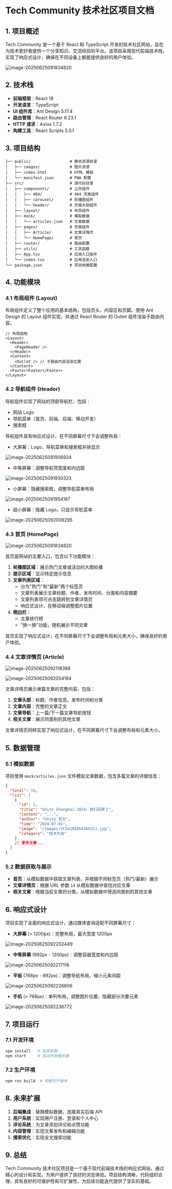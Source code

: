 # Tech Community 技术社区项目文档

## 1. 项目概述

Tech Community 是一个基于 React 和 TypeScript 开发的技术社区网站，旨在为技术爱好者提供一个分享知识、交流经验的平台。该项目采用现代前端技术栈，实现了响应式设计，确保在不同设备上都能提供良好的用户体验。

![image-20250625091834820](C:/Users/HUAWEI/AppData/Roaming/Typora/typora-user-images/image-20250625091834820.png)

## 2. 技术栈

- **前端框架**：React 18
- **开发语言**：TypeScript
- **UI 组件库**：Ant Design 5.17.4
- **路由管理**：React Router 6.23.1
- **HTTP 请求**：Axios 1.7.2
- **构建工具**：React Scripts 5.0.1

## 3. 项目结构

```
├── public/                 # 静态资源目录
│   ├── images/             # 图片资源
│   ├── index.html          # HTML 模板
│   └── manifest.json       # PWA 配置
├── src/                    # 源代码目录
│   ├── components/         # 公共组件
│   │   ├── 404/            # 404 页面组件
│   │   ├── carousel/       # 轮播图组件
│   │   └── header/         # 页面头部组件
│   ├── layout/             # 布局组件
│   ├── mock/               # 模拟数据
│   │   └── articles.json   # 文章数据
│   ├── pages/              # 页面组件
│   │   ├── Article/        # 文章详情页
│   │   └── HomePage/       # 首页
│   ├── router/             # 路由配置
│   ├── utils/              # 工具函数
│   ├── App.tsx             # 应用入口组件
│   └── index.tsx           # 应用渲染入口
└── package.json            # 项目依赖配置
```

## 4. 功能模块

### 4.1 布局组件 (Layout)

布局组件定义了整个应用的基本结构，包括页头、内容区和页脚。使用 Ant Design 的 Layout 组件实现，并通过 React Router 的 Outlet 组件渲染子路由内容。

```tsx
// 布局结构
<Layout>
  <Header>
    <PageHeader />
  </Header>
  <Content>
    <Outlet /> // 子路由内容渲染位置
  </Content>
  <Footer>Footer</Footer>
</Layout>
```

### 4.2 导航组件 (Header)

导航组件实现了网站的顶部导航栏，包括：

- 网站 Logo
- 导航菜单（首页、前端、后端、移动开发）
- 搜索框

导航组件具有响应式设计，在不同屏幕尺寸下会调整布局：

- 大屏幕：Logo、导航菜单和搜索框并排显示

![image-20250625091906924](C:/Users/HUAWEI/AppData/Roaming/Typora/typora-user-images/image-20250625091906924.png)

- 中等屏幕：调整导航项宽度和内边距

![image-20250625091930323](C:/Users/HUAWEI/AppData/Roaming/Typora/typora-user-images/image-20250625091930323.png)

- 小屏幕：隐藏搜索框，调整导航菜单布局

![image-20250625091954187](C:/Users/HUAWEI/AppData/Roaming/Typora/typora-user-images/image-20250625091954187.png)

- 超小屏幕：隐藏 Logo，只显示导航菜单

![image-20250625092009295](C:/Users/HUAWEI/AppData/Roaming/Typora/typora-user-images/image-20250625092009295.png)

### 4.3 首页 (HomePage)

![image-20250625091834820](C:/Users/HUAWEI/AppData/Roaming/Typora/typora-user-images/image-20250625091834820.png)

首页是网站的主要入口，包含以下功能模块：

1. **轮播图区域**：展示热门文章或活动的大图轮播
2. **提示区域**：显示特定提示信息
3. **文章列表区域**：
   - 分为"热门"和"最新"两个标签页
   - 文章列表展示文章标题、作者、发布时间、分类和内容摘要
   - 文章列表项可点击跳转到文章详情页
   - 响应式设计，在移动端调整图片位置
4. **侧边栏**：
   - 文章排行榜
   - "换一换"功能，随机展示不同文章

首页实现了响应式设计，在不同屏幕尺寸下会调整布局和元素大小，确保良好的用户体验。

### 4.4 文章详情页 (Article)

![image-20250625092118388](C:/Users/HUAWEI/AppData/Roaming/Typora/typora-user-images/image-20250625092118388.png)

![image-20250625092054184](C:/Users/HUAWEI/AppData/Roaming/Typora/typora-user-images/image-20250625092054184.png)

文章详情页展示单篇文章的完整内容，包括：

1. **文章头部**：标题、作者信息、发布时间和分类
2. **文章内容**：完整的文章正文
3. **文章导航**：上一篇/下一篇文章导航按钮
4. **相关文章**：展示同类别的其他文章

文章详情页同样实现了响应式设计，在不同屏幕尺寸下会调整布局和元素大小。

## 5. 数据管理

### 5.1 模拟数据

项目使用 `mock/articles.json` 文件模拟文章数据，包含多篇文章的详细信息：

```json
{
  "total": 10,
  "list": [
    {
      "id": 1,
      "title": "Unite Shanghai 2024，我们回来了",
      "content": "...",
      "author": "Unity 官方",
      "time": "2024-07-01",
      "image": "/images/VCG41N1854360311.jpg",
      "category": "技术大会"
    },
    // 更多文章...
  ]
}
```

### 5.2 数据获取与展示

- **首页**：从模拟数据中获取文章列表，并根据不同标签页（热门/最新）展示
- **文章详情页**：根据 URL 参数 `id` 从模拟数据中查找对应文章
- **相关文章**：根据当前文章的分类，从模拟数据中筛选同类别的其他文章

## 6. 响应式设计

项目实现了全面的响应式设计，通过媒体查询适配不同屏幕尺寸：

- **大屏幕** (> 1200px)：完整布局，最大宽度 1200px

![image-20250625092202449](C:/Users/HUAWEI/AppData/Roaming/Typora/typora-user-images/image-20250625092202449.png)

- **中等屏幕** (992px - 1200px)：调整容器宽度和内边距

![image-20250625092217116](C:/Users/HUAWEI/AppData/Roaming/Typora/typora-user-images/image-20250625092217116.png)

- **平板** (768px - 992px)：调整导航布局，缩小元素间距

![image-20250625092226606](C:/Users/HUAWEI/AppData/Roaming/Typora/typora-user-images/image-20250625092226606.png)

- **手机** (< 768px)：单列布局，调整图片位置，隐藏部分次要元素

![image-20250625092236772](C:/Users/HUAWEI/AppData/Roaming/Typora/typora-user-images/image-20250625092236772.png)

## 7. 项目运行

### 7.1 开发环境

```bash
npm install   # 安装依赖
npm start     # 启动开发服务器
```

### 7.2 生产环境

```bash
npm run build  # 构建生产版本
```

## 8. 未来扩展

1. **后端集成**：替换模拟数据，连接真实后端 API
2. **用户系统**：实现用户注册、登录和个人中心
3. **评论系统**：为文章添加评论和点赞功能
4. **内容管理**：实现文章发布和编辑功能
5. **搜索优化**：实现全文搜索功能

## 9. 总结

Tech Community 技术社区项目是一个基于现代前端技术栈的响应式网站，通过精心的设计和实现，为用户提供了良好的浏览体验。项目结构清晰，代码组织合理，具有良好的可维护性和可扩展性，为后续功能迭代提供了坚实的基础。
        